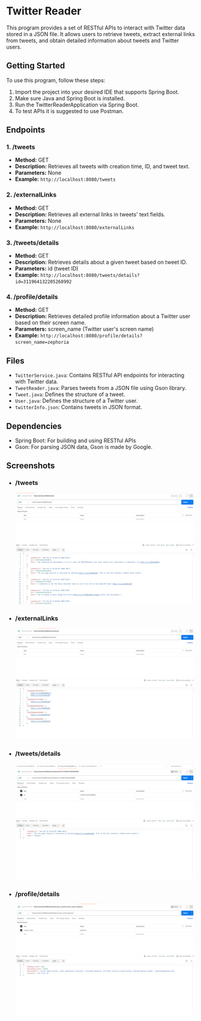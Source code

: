 # Twitter Reader

This program provides a set of RESTful APIs to interact with Twitter data stored in a JSON file. It allows users to retrieve tweets, extract external links from tweets, and obtain detailed information about tweets and Twitter users.

## Getting Started

To use this program, follow these steps:
1. Import the project into your desired IDE that supports Spring Boot.
2. Make sure Java and Spring Boot is installed.
3. Run the TwitterReaderApplication via Spring Boot.
4. To test APIs it is suggested to use Postman.

## Endpoints

### 1. /tweets
- **Method:** GET
- **Description:** Retrieves all tweets with creation time, ID, and tweet text.
- **Parameters:** None
- **Example:** ```http://localhost:8080/tweets```

### 2. /externalLinks
- **Method:** GET
- **Description:** Retrieves all external links in tweets' text fields.
- **Parameters:** None
- **Example:** ```http://localhost:8080/externalLinks```

### 3. /tweets/details
- **Method:** GET
- **Description:** Retrieves details about a given tweet based on tweet ID.
- **Parameters:** id (tweet ID)
- **Example:** ```http://localhost:8080/tweets/details?id=311964132205268992```

### 4. /profile/details
- **Method:** GET
- **Description:** Retrieves detailed profile information about a Twitter user based on their screen name.
- **Parameters:** screen_name (Twitter user's screen name)
- **Example:** ```http://localhost:8080/profile/details?screen_name=zephoria```

## Files
- `TwitterService.java`: Contains RESTful API endpoints for interacting with Twitter data.
- `TweetReader.java`: Parses tweets from a JSON file using Gson library.
- `Tweet.java`: Defines the structure of a tweet.
- `User.java`: Defines the structure of a Twitter user.
- `twitterInfo.json`: Contains tweets in JSON format.

## Dependencies
- Spring Boot: For building and using RESTful APIs
- Gson: For parsing JSON data, Gson is made by Google.

## Screenshots
- ### /tweets 
   ![](https://github.com/Untraditional/Tweet-Reader/blob/main/Screenshots/tweets%20api.png)

- ### /externalLinks
   ![](https://github.com/Untraditional/Tweet-Reader/blob/main/Screenshots/external%20links%20api.png)
  
- ### /tweets/details
  ![](https://github.com/Untraditional/Tweet-Reader/blob/main/Screenshots/tweet%20details%20api.png)

- ### /profile/details
   ![](https://github.com/Untraditional/Tweet-Reader/blob/main/Screenshots/profile%20details%20api.png)

